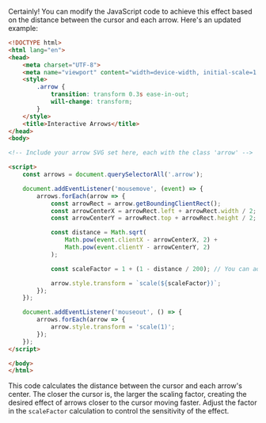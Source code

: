 Certainly! You can modify the JavaScript code to achieve this effect based on the distance between the cursor and each arrow. Here's an updated example:

```html
<!DOCTYPE html>
<html lang="en">
<head>
    <meta charset="UTF-8">
    <meta name="viewport" content="width=device-width, initial-scale=1.0">
    <style>
        .arrow {
            transition: transform 0.3s ease-in-out;
            will-change: transform;
        }
    </style>
    <title>Interactive Arrows</title>
</head>
<body>

<!-- Include your arrow SVG set here, each with the class 'arrow' -->

<script>
    const arrows = document.querySelectorAll('.arrow');

    document.addEventListener('mousemove', (event) => {
        arrows.forEach(arrow => {
            const arrowRect = arrow.getBoundingClientRect();
            const arrowCenterX = arrowRect.left + arrowRect.width / 2;
            const arrowCenterY = arrowRect.top + arrowRect.height / 2;

            const distance = Math.sqrt(
                Math.pow(event.clientX - arrowCenterX, 2) + 
                Math.pow(event.clientY - arrowCenterY, 2)
            );

            const scaleFactor = 1 + (1 - distance / 200); // You can adjust the factor as needed

            arrow.style.transform = `scale(${scaleFactor})`;
        });
    });

    document.addEventListener('mouseout', () => {
        arrows.forEach(arrow => {
            arrow.style.transform = 'scale(1)';
        });
    });
</script>

</body>
</html>
```

This code calculates the distance between the cursor and each arrow's center. The closer the cursor is, the larger the scaling factor, creating the desired effect of arrows closer to the cursor moving faster. Adjust the factor in the `scaleFactor` calculation to control the sensitivity of the effect.
